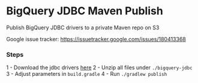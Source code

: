 # BigQuery JDBC Maven Publish
Publish BigQuery JDBC drivers to a private Maven repo on S3

Google issue tracker: https://issuetracker.google.com/issues/180413368


### Steps

1 - Download the jdbc drivers [here](https://storage.googleapis.com/simba-bq-release/jdbc/SimbaJDBCDriverforGoogleBigQuery42_1.2.23.1027.zip)
2 - Unzip all files under `./bigquery-jdbc`
3 - Adjust parameters in `build.gradle`
4 - Run `./gradlew publish`

